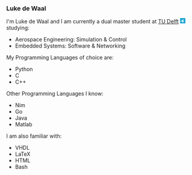 ### Luke de Waal

I'm Luke de Waal and I am currently a dual master student at [TU Delft](https://www.tudelft.nl/) <a href="https://www.tudelft.nl/" title="TU Delft"><img src="icons/tudelft_icon.png" width="14" /></a> studying:
- Aerospace Engineering: Simulation & Control
- Embedded Systems: Software & Networking

My Programming Languages of choice are:
- Python
- C
- C++

Other Programming Languages I know:
- Nim
- Go
- Java
- Matlab

I am also familiar with:
- VHDL
- LaTeX
- HTML
- Bash
